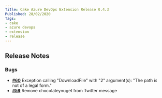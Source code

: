 ```yaml
---
Title: Cake Azure DevOps Extension Release 0.4.3
Published: 28/02/2020
Tags:
- cake
- azure devops
- extension
- release
---
```


## Release Notes

### Bugs

- [__#60__](https://github.com/cake-build/cake-vso/issues/60) Exception calling "DownloadFile" with "2" argument(s): "The path is not of a legal form."
- [__#59__](https://github.com/cake-build/cake-vso/issues/59) Remove chocolateynuget from Twitter message